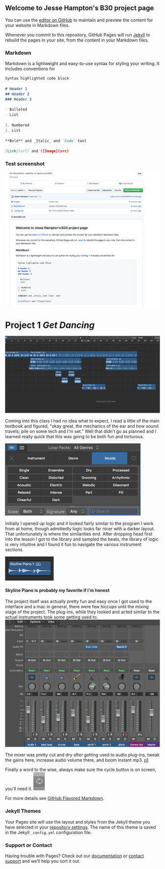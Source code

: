 ## Welcome to Jesse Hampton's B30 project page

You can use the [editor on GitHub](https://github.com/Jesse-Hampton/Jesse-Hampton.github.io/edit/master/README.md) to maintain and preview the content for your website in Markdown files.

Whenever you commit to this repository, GitHub Pages will run [Jekyll](https://jekyllrb.com/) to rebuild the pages in your site, from the content in your Markdown files.

### Markdown

Markdown is a lightweight and easy-to-use syntax for styling your writing. It includes conventions for

```markdown
Syntax highlighted code block

# Header 1
## Header 2
### Header 3

- Bulleted
- List

1. Numbered
2. List

**Bold** and _Italic_ and `Code` text

[Link](url) and ![Image](src)
```
### Test screenshot
![test screenshot](/images/test.png)



# Project 1 _Get Dancing_
![finalsong1](/images/finalsong1.png)
 
 Coming into this class I had no idea what to expect, I read a little of the main textbook and figured, "okay great, the mechanics of the ear and how sound travels; pile on some tech and I'm set." Well that didn't go as planned and I learned really quick that this was going to be both fun and torturous.
 
  ![library](/images/library.png)
 
 Initially I opened up logic and it looked fairly similar to the program I work from at home, though admittedly logic looks far nicer with a darker layout. That unfortunately is where the similarities end. After dropping head first into the lesson I got to the library and sampled the beats, the library of logic is very intuitive and I found it fun to navigate the various instrument sections.
  
  ![skyline](/images/skyline.png)
  #### Skyline Piano is probably my favorite if i'm honest
  
  The project itself was actually pretty fun and easy once I got used to the interface and a mac in general, there were few hiccups until the mixing stage of the project. The plug-ins, while they looked and acted similar to the actual instruments took some getting used to.
  ![mixer1](/images/mixer1.png)
 
 The mixer was pretty cut and dry after getting used to audio plug-ins, tweak the gains here, increase audio volume there, and boom instant mp3.
 [p1](/audio/p1.mp3)
 
 Finally a word to the wise, always make sure the cycle button is on screen, you'll need it.
 ![loop](/images/loop.png)
  
For more details see [GitHub Flavored Markdown](https://guides.github.com/features/mastering-markdown/).

### Jekyll Themes

Your Pages site will use the layout and styles from the Jekyll theme you have selected in your [repository settings](https://github.com/Jesse-Hampton/Jesse-Hampton.github.io/settings). The name of this theme is saved in the Jekyll `_config.yml` configuration file.

### Support or Contact

Having trouble with Pages? Check out our [documentation](https://help.github.com/categories/github-pages-basics/) or [contact support](https://github.com/contact) and we’ll help you sort it out.
